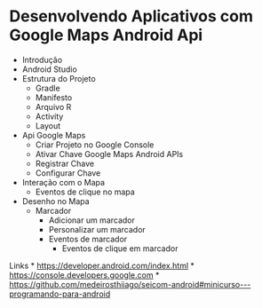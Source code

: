 
# Desenvolvendo Aplicativos com Google Maps Android Api

  * Introdução
  * Android Studio
  * Estrutura do Projeto
    * Gradle
    * Manifesto
    * Arquivo R
    * Activity
    * Layout
  * Api Google Maps
    * Criar Projeto no Google Console
    * Ativar Chave Google Maps Android APIs
    * Registrar Chave
    * Configurar Chave
  * Interação com o Mapa
    * Eventos de clique no mapa
  * Desenho no Mapa
    * Marcador
      * Adicionar um marcador
      * Personalizar um marcador
      * Eventos de marcador
        * Eventos de clique em marcador
  
  
  Links
    * https://developer.android.com/index.html
    * https://console.developers.google.com
    * https://github.com/medeirosthiiago/seicom-android#minicurso---programando-para-android
